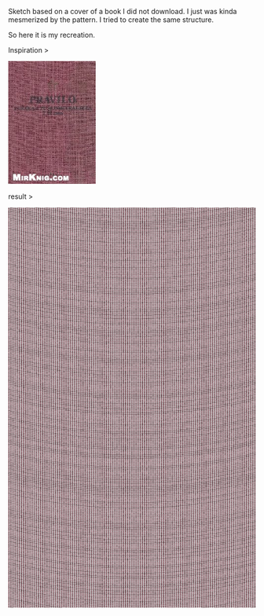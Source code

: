 Sketch based on a cover of a book I did not download. I just was kinda mesmerized by the pattern. I tried to create the same structure. 

So here it is my recreation.

Inspiration >

![cover](./pravilo.jpg)

result >

![result](./pravilo.png)
